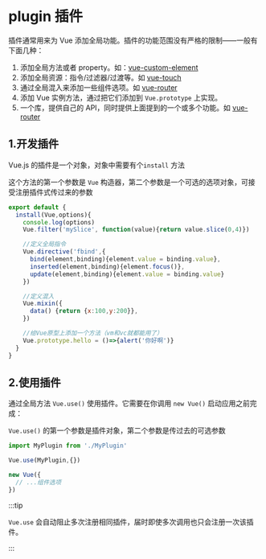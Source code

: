 # plugin 插件

插件通常用来为 Vue 添加全局功能。插件的功能范围没有严格的限制——一般有下面几种：

1. 添加全局方法或者 property。如：[vue-custom-element](https://github.com/karol-f/vue-custom-element)
2. 添加全局资源：指令/过滤器/过渡等。如 [vue-touch](https://github.com/vuejs/vue-touch)
3. 通过全局混入来添加一些组件选项。如 [vue-router](https://github.com/vuejs/vue-router)
4. 添加 Vue 实例方法，通过把它们添加到 `Vue.prototype` 上实现。
5. 一个库，提供自己的 API，同时提供上面提到的一个或多个功能。如 [vue-router](https://github.com/vuejs/vue-router)



## 1.开发插件

Vue.js 的插件是一个对象，对象中需要有个`install` 方法

这个方法的第一个参数是 `Vue` 构造器，第二个参数是一个可选的选项对象，可接受注册插件式传过来的参数

```js
export default {
  install(Vue,options){
    console.log(options)
    Vue.filter('mySlice', function(value){return value.slice(0,4)})

    //定义全局指令
    Vue.directive('fbind',{
      bind(element,binding){element.value = binding.value},
      inserted(element,binding){element.focus()},
      update(element,binding){element.value = binding.value}
    })

    //定义混入
    Vue.mixin({
      data() {return {x:100,y:200}},
    })

    //给Vue原型上添加一个方法（vm和vc就都能用了）
    Vue.prototype.hello = ()=>{alert('你好啊')}
  }
}
```



## 2.使用插件

通过全局方法 `Vue.use()` 使用插件。它需要在你调用 `new Vue()` 启动应用之前完成：

 `Vue.use()` 的第一个参数是插件对象，第二个参数是传过去的可选参数

```js
import MyPlugin from './MyPlugin'

Vue.use(MyPlugin,{})

new Vue({
  // ...组件选项
})
```





:::tip

`Vue.use` 会自动阻止多次注册相同插件，届时即使多次调用也只会注册一次该插件。

:::
